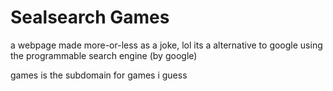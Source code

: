 # Sealsearch Games
a webpage
made more-or-less as a joke, lol
its a alternative to google using the programmable search engine (by google)

games is the subdomain for games i guess
